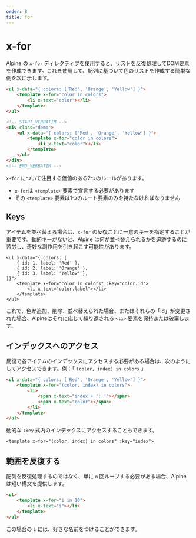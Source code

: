 ```yaml
---
order: 8
title: for
---
```


# x-for

<!-- Alpine's `x-for` directive allows you to create DOM elements by iterating through a list. Here's a simple example of using it to create a list of colors based on an array. -->

Alpine の `x-for` ディレクティブを使用すると、リストを反復処理してDOM要素を作成できます。これを使用して、配列に基づいて色のリストを作成する簡単な例を次に示します。

```html
<ul x-data="{ colors: ['Red', 'Orange', 'Yellow'] }">
    <template x-for="color in colors">
        <li x-text="color"></li>
    </template>
</ul>
```

```html
<!-- START_VERBATIM -->
<div class="demo">
    <ul x-data="{ colors: ['Red', 'Orange', 'Yellow'] }">
        <template x-for="color in colors">
            <li x-text="color"></li>
        </template>
    </ul>
</div>
<!-- END_VERBATIM -->
```

<!-- There are two rules worth noting about `x-for`: -->

<!-- * `x-for` MUST be declared on a `<template>` element -->
<!-- * That `<template>` element MUST have only one root element -->

`x-for` について注目する価値のある2つのルールがあります。

* `x-for`は `<template>` 要素で宣言する必要があります
* その `<template>` 要素は1つのルート要素のみを持たなければなりません

<a name="keys"></a>

## Keys

<!-- It is important to specify unique keys for each `x-for` iteration if you are going to be re-ordering items. Without dynamic keys, Alpine may have a hard time keeping track of what re-orders and will cause odd side-effects. -->

アイテムを並べ替える場合は、`x-for` の反復ごとに一意のキーを指定することが重要です。動的キーがないと、Alpine は何が並べ替えられるかを追跡するのに苦労し、奇妙な副作用を引き起こす可能性があります。

```alpine
<ul x-data="{ colors: [
    { id: 1, label: 'Red' },
    { id: 2, label: 'Orange' },
    { id: 3, label: 'Yellow' },
]}">
    <template x-for="color in colors" :key="color.id">
        <li x-text="color.label"></li>
    </template>
</ul>
```

<!-- Now if the colors are added, removed, re-ordered, or their "id"s change, Alpine will preserve or destroy the iterated `<li>`elements accordingly. -->

これで、色が追加、削除、並べ替えられた場合、またはそれらの「id」が変更された場合、Alpineはそれに応じて繰り返される `<li>` 要素を保持または破棄します。

<a name="accessing-indexes"></a>

## インデックスへのアクセス

<!-- If you need to access the index of each item in the iteration, you can do so using the `([item], [index]) in [items]` syntax like so: -->

反復で各アイテムのインデックスにアクセスする必要がある場合は、次のようにしてアクセスできます。例：「 `(color, index) in colors` 」

```html
<ul x-data="{ colors: ['Red', 'Orange', 'Yellow'] }">
    <template x-for="(color, index) in colors">
        <li>
            <span x-text="index + ': '"></span>
            <span x-text="color"></span>
        </li>
    </template>
</ul>
```

<!-- You can also access the index inside a dynamic `:key` expression. -->

動的な `:key` 式内のインデックスにアクセスすることもできます。

```alpine
<template x-for="(color, index) in colors" :key="index">
```

<a name="iterating-over-a-range"></a>

## 範囲を反復する

配列を反復処理するのではなく、単に `n` 回ループする必要がある場合、Alpine は短い構文を提供します。

```html
<ul>
    <template x-for="i in 10">
        <li x-text="i"></li>
    </template>
</ul>
```

<!-- `i` in this case can be named anything you like. -->

この場合の `i` には、好きな名前をつけることができます。